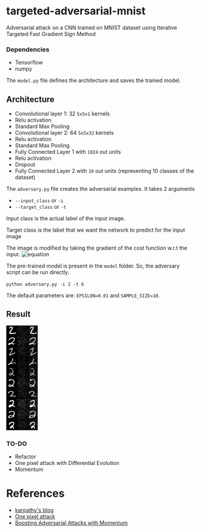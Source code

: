 # targeted-adversarial-mnist
Adversarial attack on a CNN trained on MNIST dataset using Iterative Targeted Fast Gradient Sign Method

### Dependencies
- Tensorflow
- numpy

The `model.py` file defines the architecture and saves the trained model.

## Architecture

- Convolutional layer 1: 32 `5x5x1` kernels
- Relu activation
- Standard Max Pooling
- Convolutional layer 2: 64 `5x5x32` kernels
- Relu activation
- Standard Max Pooling
- Fully Connected Layer 1 with `1024` out units
- Relu activation
- Dropout
- Fully Connected Layer 2 with `10` out units (representing 10 classes of the dataset)

The `adversary.py` file creates the adversarial examples.  It takes 2 arguments
- `--input_class` or `-i`
- `--target_class` or `-t`

Input class is the actual label of the input image.

Target class is the label that we want the network to predict for the input image

The image is modified by taking the gradient of the cost function w.r.t the input.
![equation](https://image.ibb.co/cHaamS/ifgsm.png)

The pre-trained model is present in the `model` folder. So, the adversary script can be run directly.

`python adversary.py -i 2 -t 6`

The default parameters are: `EPSILON=0.01` and `SAMPLE_SIZE=10`.

## Result
![result](image.jpg)

### TO-DO
- Refactor
- One pixel attack with Differential Evolution
- Momentum

# References
- [karpathy's blog](http://karpathy.github.io/2015/03/30/breaking-convnets/)
- [One pixel attack](https://arxiv.org/abs/1710.08864)
- [Boosting Adversarial Attacks with Momentum](https://arxiv.org/pdf/1710.06081.pdf)

